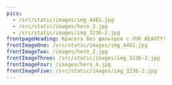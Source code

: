 ```yaml
---
pics:
  - /src/static/images/img_4461.jpg
  - /src/static/images/hero_2.jpg
  - /src/static/images/img_3236-2.jpg
frontpageHeading: Красота без фильтров с VUK BEAUTY!
frontImageOne: /src/static/images/img_4461.jpg
frontImageTwo: /images/hero_2.jpg
frontImageThree: /src/static/images/img_3236-2.jpg
frontImageFour: /images/hero_4.jpg
frontImageFive: /src/static/images/img_3236-2.jpg
---
```

